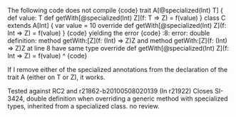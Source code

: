 The following code does not compile
{code}
trait A[@specialized(Int) T] {
  def value: T
  def getWith[@specialized(Int) Z](f: T => Z) = f(value)
}
class C extends A[Int] {
  var value = 10
  override def getWith[@specialized(Int) Z](f: Int => Z) = f(value)
}
{code}
yielding the error
{code}
<console>:8: error: double definition:
method getWith:[Z](f: (Int) => Z)Z and
method getWith:[Z](f: (Int) => Z)Z at line 8
have same type
         override def getWith[@specialized(Int) Z](f: Int => Z) = f(value)
                      ^
{code}

If I remove either of the specialized annotations from the declaration of the trait A (either on T or Z), it works.

Tested against RC2 and r21862-b20100508020139
(In r21922) Closes SI-3424, double definition when overriding a generic method
with specialized types, inherited from a specialized class. no review.

